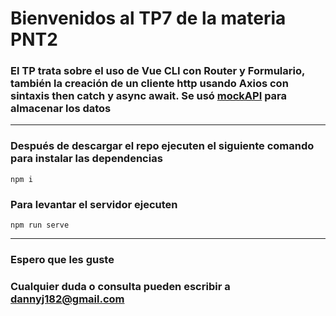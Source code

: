# Bienvenidos al TP7 de la materia PNT2

### El TP trata sobre el uso de Vue CLI con Router y Formulario, también la creación de un cliente http usando Axios con sintaxis then catch y async await. Se usó [mockAPI](mockapi.io) para almacenar los datos

---

### Después de descargar el repo ejecuten el siguiente comando para instalar las dependencias
```
npm i
```

### Para levantar el servidor ejecuten
```
npm run serve
```

---

### Espero que les guste

### Cualquier duda o consulta pueden escribir a dannyj182@gmail.com
